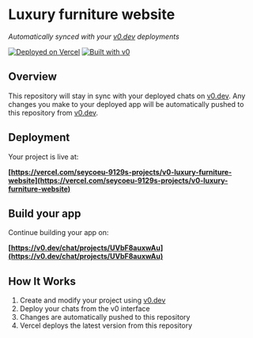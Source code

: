 # Luxury furniture website

*Automatically synced with your [v0.dev](https://v0.dev) deployments*

[![Deployed on Vercel](https://img.shields.io/badge/Deployed%20on-Vercel-black?style=for-the-badge&logo=vercel)](https://vercel.com/seycoeu-9129s-projects/v0-luxury-furniture-website)
[![Built with v0](https://img.shields.io/badge/Built%20with-v0.dev-black?style=for-the-badge)](https://v0.dev/chat/projects/UVbF8auxwAu)

## Overview

This repository will stay in sync with your deployed chats on [v0.dev](https://v0.dev).
Any changes you make to your deployed app will be automatically pushed to this repository from [v0.dev](https://v0.dev).

## Deployment

Your project is live at:

**[https://vercel.com/seycoeu-9129s-projects/v0-luxury-furniture-website](https://vercel.com/seycoeu-9129s-projects/v0-luxury-furniture-website)**

## Build your app

Continue building your app on:

**[https://v0.dev/chat/projects/UVbF8auxwAu](https://v0.dev/chat/projects/UVbF8auxwAu)**

## How It Works

1. Create and modify your project using [v0.dev](https://v0.dev)
2. Deploy your chats from the v0 interface
3. Changes are automatically pushed to this repository
4. Vercel deploys the latest version from this repository